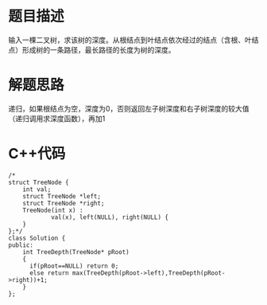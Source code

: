 # 题目描述
输入一棵二叉树，求该树的深度。从根结点到叶结点依次经过的结点（含根、叶结点）形成树的一条路径，最长路径的长度为树的深度。
# 解题思路
递归，如果根结点为空，深度为0，否则返回左子树深度和右子树深度的较大值（递归调用求深度函数），再加1
# C++代码
```
/*
struct TreeNode {
	int val;
	struct TreeNode *left;
	struct TreeNode *right;
	TreeNode(int x) :
			val(x), left(NULL), right(NULL) {
	}
};*/
class Solution {
public:
    int TreeDepth(TreeNode* pRoot)
    {
      if(pRoot==NULL) return 0;
      else return max(TreeDepth(pRoot->left),TreeDepth(pRoot->right))+1;
    }
};
```
